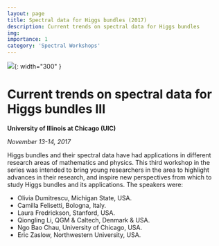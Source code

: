 ```yaml
---
layout: page
title: Spectral data for Higgs bundles (2017)
description: Current trends on spectral data for Higgs bundles
img: 
importance: 1
category: 'Spectral Workshops'
---
```


![]({{site.baseurl}}/assets/img/spectral-2017.jpg){: width="300" }

# Current trends on spectral data for Higgs bundles III

**University of Illinois at Chicago (UIC)**

*November 13-14, 2017*

Higgs bundles and their spectral data have had applications in different research areas of mathematics and physics. This third  workshop in the series was intended to bring young researchers in the area to highlight advances in their research, and inspire new perspectives from which to study Higgs bundles and its applications. The speakers were:

* Olivia Dumitrescu, Michigan State, USA.
* Camilla Felisetti, Bologna, Italy.
* Laura Fredrickson, Stanford, USA.
* Qiongling Li, QGM & Caltech, Denmark & USA.
* Ngo Bao Chau, University of Chicago, USA.
* Eric Zaslow, Northwestern University, USA.